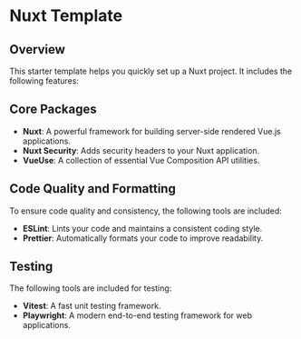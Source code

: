 # Nuxt Template

## Overview

This starter template helps you quickly set up a Nuxt project. It includes the following features:

## Core Packages

- **Nuxt**: A powerful framework for building server-side rendered Vue.js applications.
- **Nuxt Security**: Adds security headers to your Nuxt application.
- **VueUse**: A collection of essential Vue Composition API utilities.

## Code Quality and Formatting

To ensure code quality and consistency, the following tools are included:

- **ESLint**: Lints your code and maintains a consistent coding style.
- **Prettier**: Automatically formats your code to improve readability.

## Testing

The following tools are included for testing:

- **Vitest**: A fast unit testing framework.
- **Playwright**: A modern end-to-end testing framework for web applications.
